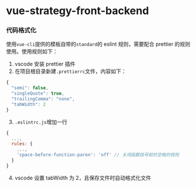 # vue-strategy-front-backend

### 代码格式化

使用`vue-cli`提供的模板自带的`standard`的 eslint 规则，需要配合 prettier 的规则使用。使用规则如下：

1. vscode 安装 prettier 插件
2. 在项目根目录新建`.prettierrc`文件，内容如下：

```javascript
{
  "semi": false,
  "singleQuote": true,
  "trailingComma": "none",
  "tabWidth": 2
}
```

3. `.eslintrc.js`增加一行

```javascript
{
  ...,
  rules: {
    ...,
    'space-before-function-paren': 'off' // 关闭函数括号前的空格的规则
  }
}
```

4. vscode 设置 tabWidth 为 2，且保存文件时自动格式化文件
